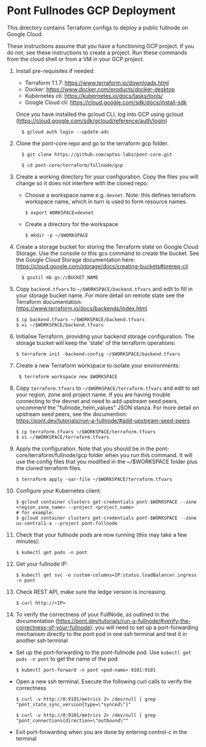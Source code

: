Pont Fullnodes GCP Deployment
==============================

This directory contains Terraform configs to deploy a public fullnode on Google Cloud.

These instructions assume that you have a functioning GCP project.  If you do not, see these instructions to create a project.  Run these commands from the cloud shell or from a VM in your GCP project.  


1. Install pre-requisites if needed:

   * Terraform 1.1.7: https://www.terraform.io/downloads.html
   * Docker: https://www.docker.com/products/docker-desktop
   * Kubernetes cli: https://kubernetes.io/docs/tasks/tools/
   * Google Cloud cli: https://cloud.google.com/sdk/docs/install-sdk

   Once you have installed the gcloud CLI, log into GCP using gcloud (https://cloud.google.com/sdk/gcloud/reference/auth/login)

         $ gcloud auth login --update-adc


2. Clone the pont-core repo and go to the terraform gcp folder.

         $ git clone https://github.com/aptos-labs/pont-core.git

         $ cd pont-core/terraform/fullnode/gcp

3. Create a working directory for your configuration.  Copy the files you will change so it does not interfere with the cloned repo:

   * Choose a workspace name e.g. `devnet`. Note: this defines terraform workspace name, which in turn is used to form resource names.

         $ export WORKSPACE=devnet

   * Create a directory for the workspace

         $ mkdir -p ~/$WORKSPACE

4. Create a storage bucket for storing the Terraform state on Google Cloud Storage.  Use the console or this gcs command to create the bucket.  See the Google Cloud Storage documentation here: https://cloud.google.com/storage/docs/creating-buckets#prereq-cli

         $ gsutil mb gs://BUCKET_NAME

5. Copy `backend.tfvars` to `~/$WORKSPACE/backend.tfvars` and edit to fill in your storage bucket name. For more detail on remote state see the Terraform documentation: https://www.terraform.io/docs/backends/index.html

       $ cp backend.tfvars ~/$WORKSPACE/backend.tfvars
       $ vi ~/$WORKSPACE/backend.tfvars

6. Initialise Terraform, providing your backend storage configuration.  The storage bucket will keep the 'state' of the terraform operations:

       $ terraform init -backend-config ~/$WORKSPACE/backend.tfvars

7. Create a new Terraform workspace to isolate your environments:

        $ terraform workspace new $WORKSPACE

8. Copy `terraform.tfvars` to `~/$WORKSPACE/terraform.tfvars` and edit to set your region, zone and project name.  If you are having trouble connecting to the devnet and need to add upstream seed peers, uncomment the "fullnode_helm_values" JSON stanza.  For more detail on upstream seed peers, see the documention: https://pont.dev/tutorials/run-a-fullnode/#add-upstream-seed-peers

       $ cp terraform.tfvars ~/$WORKSPACE/terraform.tfvars
       $ vi ~/$WORKSPACE/terraform.tfvars

9. Apply the configuration.  Note that you should be in the pont-core/terraform/fullnode/gcp folder when you run this command.  It will use the  config files that you modified in the ~/$WORKSPACE folder plus the cloned terraform files.

       $ terraform apply -var-file ~/$WORKSPACE/terraform.tfvars

10. Configure your Kubernetes client:

        $ gcloud container clusters get-credentials pont-$WORKSPACE --zone <region_zone_name> --project <project_name>
        # for example:
        $ gcloud container clusters get-credentials pont-$WORKSPACE --zone us-central1-a --project pont-fullnode

11. Check that your fullnode pods are now running (this may take a few minutes):

        $ kubectl get pods -n pont

12. Get your fullnode IP:

        $ kubectl get svc -o custom-columns=IP:status.loadBalancer.ingress -n pont

13. Check REST API, make sure the ledge version is increasing.

        $ curl http://<IP>

14. To verify the correctness of your FullNode, as outlined in the documentation (https://pont.dev/tutorials/run-a-fullnode/#verify-the-correctness-of-your-fullnode), you will need to set up a port-forwarding mechanism directly to the pont pod in one ssh terminal and test it in another ssh terminal

   * Set up the port-forwarding to the pont-fullnode pod.  Use `kubectl get pods -n pont` to get the name of the pod

         $ kubectl port-forward -n pont <pod-name> 9101:9101

   * Open a new ssh terminal.  Execute the following curl calls to verify the correctness

         $ curl -v http://0:9101/metrics 2> /dev/null | grep "pont_state_sync_version{type=\"synced\"}"

         $ curl -v http://0:9101/metrics 2> /dev/null | grep "pont_connections{direction=\"outbound\""

   * Exit port-forwarding when you are done by entering control-c in the terminal


